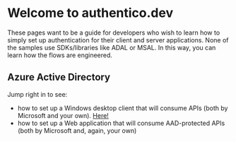 # Welcome to authentico.dev

These pages want to be a guide for developers who wish to learn how to simply set up authentication for their client and server applications. None of the samples use SDKs/libraries like ADAL or MSAL. In this way, you can learn how the flows are engineered.

## Azure Active Directory
Jump right in to see:
- how to set up a Windows desktop client that will consume APIs (both by Microsoft and your own). [Here!](WindowsDesktopClientForAzureAD.md)
- how to set up a Web application that will consume AAD-protected APIs (both by Microsoft and, again, your own)
